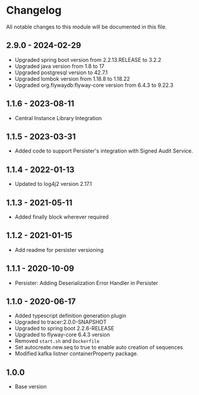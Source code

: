 
# Changelog
All notable changes to this module will be documented in this file.

## 2.9.0 - 2024-02-29
- Upgraded spring boot version from 2.2.13.RELEASE to 3.2.2
- Upgraded java version from 1.8 to 17
- Upgraded postgresql version to 42.7.1
- Upgraded lombok version from 1.18.8 to 1.18.22
- Upgraded org.flywaydb:flyway-core version from 6.4.3 to 9.22.3

## 1.1.6 - 2023-08-11
- Central Instance Library Integration

## 1.1.5 - 2023-03-31
- Added code to support Persister's integration with Signed Audit Service.

## 1.1.4 - 2022-01-13
- Updated to log4j2 version 2.17.1

## 1.1.3 - 2021-05-11

-  Added finally block wherever required

## 1.1.2 - 2021-01-15

-  Add readme for persister versioning 

## 1.1.1 - 2020-10-09

- Persister: Adding Deserialization Error Handler in Persister

## 1.1.0 - 2020-06-17

- Added typescript definition generation plugin
- Upgraded to tracer:2.0.0-SNAPSHOT
- Upgraded to spring boot 2.2.6-RELEASE
- Upgraded to flyway-core 6.4.3 version
- Removed `start.sh` and `Dockerfile`
- Set autocreate.new.seq to true to enable auto creation of sequences
- Modified kafka listner containerProperty package.

## 1.0.0

- Base version
